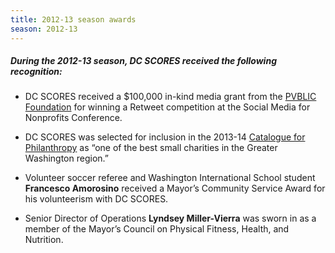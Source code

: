 ```yaml
---
title: 2012-13 season awards
season: 2012-13
---
```


##### During the **2012-13** season, DC SCORES received the following recognition:

- DC SCORES received a $100,000 in-kind media grant from the [PVBLIC Foundation](https://www.pvblic.org/) for winning a Retweet competition at the Social Media for Nonprofits Conference.

- DC SCORES was selected for inclusion in the 2013-14 [Catalogue for Philanthropy](https://www.cfp-dc.org/nonprofits/1328/DC-SCORES) as “one of the best small charities in the Greater Washington region.”

- Volunteer soccer referee and Washington International School student **Francesco Amorosino** received a Mayor’s Community Service Award for his volunteerism with DC SCORES.

- Senior Director of Operations **Lyndsey Miller-Vierra** was sworn in as a member of the Mayor’s Council on Physical Fitness, Health, and Nutrition.
